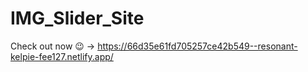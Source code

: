# IMG_Slider_Site

Check out now :wink: -> https://66d35e61fd705257ce42b549--resonant-kelpie-fee127.netlify.app/
